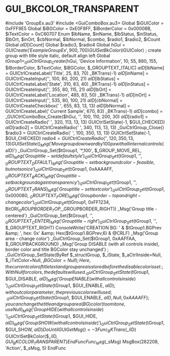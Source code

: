 # GUI_BKCOLOR_TRANSPARENT
#include 'GroupEx.au3' #include &lt;GuiComboBox.au3>   Global $iGUIColor = 0xFFF9E5 Global $iBGColor = 0xE0F9FF, $iBorderColor = 0x00008B, $iTextColor = 0xC60707  Enum $lbName, $inName, $lbStatus, $inStatus, $lbOrt, $inOrt, $cbNormal, $lbNormal, $combo, $radio1, $radio2, $iCount Global $aID[$iCount] Global $radio3, $radio4  Global $hGui = GUICreate('Example GroupEx', 900, 700) GUISetBkColor($iGUIColor)  ; create group with title style italic, default align left Global $tGroup1 = _GuiCtrlGroup_Create($hGui, 'Device Information', 10, 55, 880, 155, $iBorderColor, $iTextColor, $iBGColor, $_GROUPTEXT_ITALIC)  $aID[$lbName] = GUICtrlCreateLabel('Title', 25, 83, 70) _BKTrans(-1) $aID[$inName] = GUICtrlCreateInput('', 100, 80, 200, 21)  $aID[$lbStatus] = GUICtrlCreateLabel('State', 310, 83, 40) _BKTrans(-1) $aID[$inStatus] = GUICtrlCreateInput('', 355, 80, 115, 21)  $aID[$lbOrt] = GUICtrlCreateLabel('Location', 485, 83, 50) _BKTrans(-1) $aID[$inOrt] = GUICtrlCreateInput('', 535, 80, 100, 21)  $aID[$cbNormal] = GUICtrlCreateCheckbox(' ', 655, 83, 13, 13) $aID[$lbNormal] = GUICtrlCreateLabel('  Current Sample', 670, 83) _BKTrans(-1)  $aID[$combo] = _GUICtrlComboBox_Create($hGui, '', 100, 110, 200, 30)  $aID[$radio1] = GUICtrlCreateRadio(' ', 320, 113, 13, 13) GUICtrlSetState(-1, $GUI_CHECKED)  $aID[$radio2] = GUICtrlCreateRadio(' ', 340, 113, 13, 13) _GuiCtrlGroup_Close()  $radio3 = GUICtrlCreateRadio(' ', 100, 350, 13, 13) GUICtrlSetState(-1, $GUI_CHECKED) $radio4 = GUICtrlCreateRadio(' ', 120, 350, 13, 13)  GUISetState()   _Msg('Move group downward by 100px with all internal controls ($aID)') _GuiCtrlGroup_Set($tGroup1, '*,100', $_GROUP_MOVE_REL, $aID)  _Msg('Group title - set default style') _GuiCtrlGroup_Set($tGroup1, '', $_GROUPTEXT_DEFAULT)  _Msg('Group title - set background color - feasible, but not so nice') _GuiCtrlGroup_Set($tGroup1, 0xAAAAFF, $_GROUPTEXT_BACK)  _Msg('Group title - set background again transparency') _GuiCtrlGroup_Set($tGroup1, '', $_GROUPTEXT_TRANS)  _Msg('Group title - set text color') _GuiCtrlGroup_Set($tGroup1, 0x000080, $_GROUPTEXT_FORE)  _Msg('Group border - top and right - change color') _GuiCtrlGroup_Set($tGroup1, 0xFF1234, BitOR($_GROUPBORDER_TOP,$_GROUPBORDER_RIGHT))  _Msg('Group title - centered') _GuiCtrlGroup_Set($tGroup1, '', $_GROUPTEXT_CENTER)  _Msg('Group title - right') _GuiCtrlGroup_Set($tGroup1, '', $_GROUPTEXT_RIGHT)  ConsoleWrite('CREATION BG: ' &amp; $tGroup1.BGPrev &amp; ', hex: 0x' &amp; Hex($tGroup1.BGPrev,6) &amp; @CRLF)  _Msg('Group area - change color') _GuiCtrlGroup_Set($tGroup1, 0xAAFFAA, $_GROUPBACKGROUND)  _Msg('Group DISABLE (with all controls inside), border color and title BGColor stay unchanged') ; _GuiCtrlGroup_SetState(ByRef $_structGroup, $_iState, $_aCtrlInside=Null, $_iTxtColor=Null, $_iBGColor=Null) ; Here, the current color of title text and group area is stored before the disable color is set. ; With Null for colors, the defaults will used. _GuiCtrlGroup_SetState($tGroup1, $GUI_DISABLE, $aID)  _Msg('Group ENABLE (with all controls inside)') _GuiCtrlGroup_SetState($tGroup1, $GUI_ENABLE, $aID) ; without color parameter, the previous colors will used ;~ _GuiCtrlGroup_SetState($tGroup1, $GUI_ENABLE, $aID, Null, 0xAAAAFF) ; you can change the title and group area (BG) color (to omit one, use Null)  _Msg('Group HIDE (with all controls inside)') _GuiCtrlGroup_SetState($tGroup1, $GUI_HIDE, $aID)  _Msg('Group SHOW (with all controls inside)') _GuiCtrlGroup_SetState($tGroup1, $GUI_SHOW, $aID)    Do Until GUIGetMsg() = -3    Func _BKTrans($_iID)     GUICtrlSetBkColor($_iID, $GUI_BKCOLOR_TRANSPARENT) EndFunc  Func _Msg($_sMsg)     MsgBox(262208, 'Action', $_sMsg, 5) EndFunc
